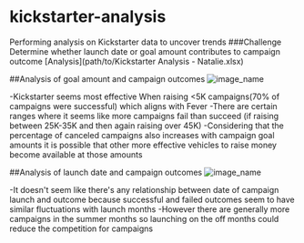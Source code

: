 # kickstarter-analysis
Performing analysis on Kickstarter data to uncover trends
###Challenge
Determine whether launch date or goal amount contributes to campaign outcome
[Analysis](path/to/Kickstarter Analysis - Natalie.xlsx)

##Analysis of goal amount and campaign outcomes
 ![image_name](path/to/image_name.png)
 
-Kickstarter seems most effective When raising <5K campaigns(70% of campaigns were successful) which aligns with Fever
-There are certain ranges where it seems like more campaigns fail than succeed (if raising between 25K-35K and then again raising over 45K)
-Considering that the percentage of canceled campaigns also increases with campaign goal amounts it is possible that other more effective vehicles to raise money become available at those amounts

##Analysis of launch date and campaign outcomes
![image_name](path/to/image_name.png)

-It doesn't seem like there's any relationship between date of campaign launch and outcome because successful and failed outcomes seem to have similar fluctuations with launch months
-However there are generally more campaigns in the summer months so launching on the off months could reduce the competition for campaigns 
